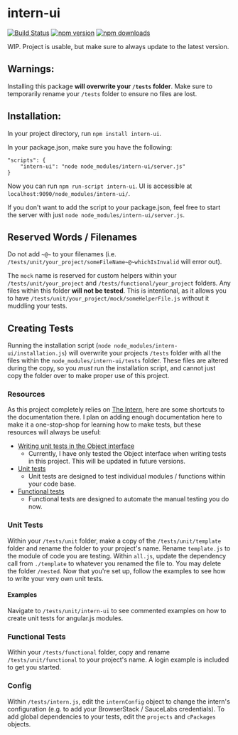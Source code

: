 # intern-ui
[![Build Status](https://travis-ci.org/jperezov/intern-ui.svg?branch=master)](https://travis-ci.org/jperezov/intern-ui) [![npm version](https://img.shields.io/npm/v/intern-ui.svg?style=flat-square)](https://www.npmjs.com/package/intern-ui) [![npm downloads](https://img.shields.io/npm/dm/intern-ui.svg?style=flat-square)](https://www.npmjs.com/package/intern-ui)

WIP. Project is usable, but make sure to always update to the latest version.

## Warnings:

Installing this package **will overwrite your `/tests` folder**.
Make sure to temporarily rename your `/tests` folder to ensure no files are lost.

## Installation:

In your project directory, run `npm install intern-ui`.

In your package.json, make sure you have the following:

    "scripts": {
        "intern-ui": "node node_modules/intern-ui/server.js"
    }

Now you can run `npm run-script intern-ui`. UI is accessible at `localhost:9090/node_modules/intern-ui/`.

If you don't want to add the script to your package.json, feel free to start the server with
just `node node_modules/intern-ui/server.js`.

## Reserved Words / Filenames

Do not add `~@~` to your filenames (i.e. `/tests/unit/your_project/someFileName~@~whichIsInvalid` will error out).

The `mock` name is reserved for custom helpers within your `/tests/unit/your_project`
and `/tests/functional/your_project` folders. Any files within this folder **will not be tested**.
This is intentional, as it allows you to have `/tests/unit/your_project/mock/someHelperFile.js` without
it muddling your tests.

## Creating Tests

Running the installation script (`node node_modules/intern-ui/installation.js`) will overwrite your
projects `/tests` folder with all the files within the `node_modules/intern-ui/tests` folder. These
files are altered during the copy, so you _must_ run the installation script, and cannot just copy
the folder over to make proper use of this project.

### Resources

As this project completely relies on [The Intern](https://theintern.github.io), here are
some shortcuts to the documentation there. I plan on adding enough documentation here to make
it a one-stop-shop for learning how to make tests, but these resources will always be useful:

- [Writing unit tests in the Object interface](https://theintern.github.io/intern/#interface-object)
    - Currently, I have only tested the Object interface when writing tests in this project. This will be updated in future versions.
- [Unit tests](https://theintern.github.io/intern/#writing-unit-test)
    - Unit tests are designed to test individual modules / functions within your code base.
- [Functional tests](https://theintern.github.io/intern/#writing-functional-test)
    - Functional tests are designed to automate the manual testing you do now.

### Unit Tests

Within your `/tests/unit` folder, make a copy of the `/tests/unit/template` folder and rename
the folder to your project's name. Rename `template.js` to the module of code you are testing.
Within `all.js`, update the dependency call from `./template` to whatever you renamed the file
to. You may delete the folder `/nested`. Now that you're set up, follow the examples to see
how to write your very own unit tests.

#### Examples

Navigate to `/tests/unit/intern-ui` to see commented examples on how
to create unit tests for angular.js modules.

### Functional Tests

Within your `/tests/functional` folder, copy and rename `/tests/unit/functional` to
your project's name. A login example is included to get you started.

### Config

Within `/tests/intern.js`, edit the `internConfig` object to change the intern's
configuration (e.g. to add your BrowserStack / SauceLabs credentials). To add
global dependencies to your tests, edit the `projects` and `cPackages` objects.